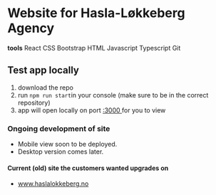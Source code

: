 # Website for Hasla-Løkkeberg Agency

**tools**
 React 
 CSS
 Bootstrap 
 HTML
 Javascript
 Typescript
 Git

## Test app locally

1. download the repo
2. run `npm run start`in your console (make sure to be in the correct repository)
3. app will open locally on port [:3000 ](http://localhost:3000/) for you to view


### Ongoing development of site

- Mobile view soon to be deployed.
- Desktop version comes later. 

   
#### Current (old) site the customers wanted upgrades on 

 - www.haslalokkeberg.no

 







